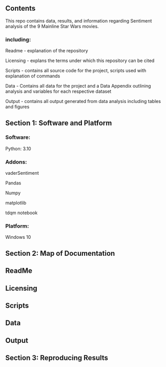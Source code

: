 ## Contents
This repo contains data, results, and information regarding Sentiment analysis of the 9 Mainline Star Wars movies. 

### including: 

Readme - explanation of the repository

Licensing - explans the terms under which this repository can be cited

Scripts - contains all source code for the project, scripts used with explanation of commands

Data - Contains all data for the project and a Data Appendix outlining analysis and variables for each respective dataset

Output - contains all output generated from data analysis including tables and figures 

## Section 1: Software and Platform

### Software:

Python: 3.10

### Addons: 

vaderSentiment

Pandas

Numpy

matplotlib

tdqm notebook 

### Platform:

Windows 10

## Section 2: Map of Documentation
ReadMe
- 
Licensing 
- 
Scripts
-
Data
-
Output
-

## Section 3: Reproducing Results
